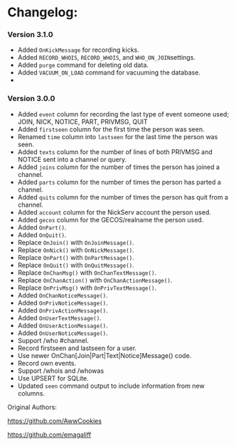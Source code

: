 # Changelog:


### Version 3.1.0

  * Added `OnKickMessage` for recording kicks.
  * Added `RECORD_WHOIS`, `RECORD_WHOIS`, and `WHO_ON_JOIN`settings.
  * Added `purge` command for deleting old data.
  * Added `VACUUM_ON_LOAD` command for vacuuming the database.
  *

### Version 3.0.0

  * Added `event` column for recording the last type of event someone used; JOIN, NICK, NOTICE, PART, PRIVMSG, QUIT
  * Added `firstseen` column for the first time the person was seen.
  * Renamed `time` column into `lastseen` for the last time the person was seen. 
  * Added `texts` column for the number of lines of both PRIVMSG and NOTICE sent into a channel or query.
  * Added `joins` column for the number of times the person has joined a channel.
  * Added `parts` column for the number of times the person has parted a channel.
  * Added `quits` column for the number of times the person has quit from a channel.
  * Added `account` column for the NickServ account the person used.
  * Added `gecos` column for the GECOS/realname the person used.
  * Added `OnPart()`.
  * Added `OnQuit()`.
  * Replace `OnJoin()` with `OnJoinMessage()`.
  * Replace `OnNick()` with `OnNickMessage()`.
  * Replace `OnPart()` with `OnPartMessage()`.
  * Replace `OnQuit()` with `OnQuitMessage()`.
  * Replace `OnChanMsg()` with `OnChanTextMessage()`.
  * Replace `OnChanAction()` with `OnChanActionMessage()`.
  * Replace `OnPrivMsg()` with `OnPrivTextMessage()`.
  * Added `OnChanNoticeMessage()`.
  * Added `OnPrivNoticeMessage()`.
  * Added `OnPrivActionMessage()`.
  * Added `OnUserTextMessage()`.
  * Added `OnUserActionMessage()`.
  * Added `OnUserNoticeMessage()`.
  * Support /who #channel.
  * Record firstseen and lastseen for a user.
  * Use newer OnChan[Join|Part|Text|Notice]Message() code.
  * Record own events.
  * Support /whois and /whowas 
  * Use UPSERT for SQLite.
  * Updated `seen` command output to include information from new columns.


Original Authors:

https://github.com/AwwCookies

https://github.com/emagaliff
